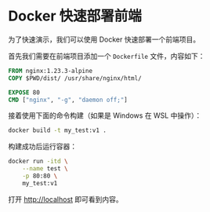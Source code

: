 # Docker 快速部署前端

为了快速演示，我们可以使用 Docker 快速部署一个前端项目。

首先我们需要在前端项目添加一个 `Dockerfile` 文件，内容如下：

```dockerfile
FROM nginx:1.23.3-alpine
COPY $PWD/dist/ /usr/share/nginx/html/

EXPOSE 80
CMD ["nginx", "-g", "daemon off;"]
```

接着使用下面的命令构建（如果是 Windows 在 WSL 中操作）：

```bash
docker build -t my_test:v1 .
```

构建成功后运行容器：

```bash
docker run -itd \
    --name test \
    -p 80:80 \
    my_test:v1
```

打开 <http://localhost> 即可看到内容。

